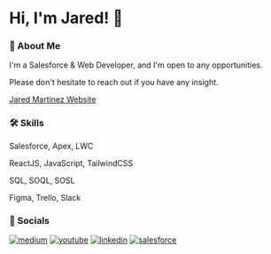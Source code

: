 
# Hi, I'm Jared! 👋


### 🚀 About Me
I'm a Salesforce & Web Developer, and I'm open to any opportunities.

Please don't hesitate to reach out if you have any insight.

[Jared Martinez Website](https://jaredmartinez.vercel.app/)
### 🛠 Skills
Salesforce, Apex, LWC

ReactJS, JavaScript, TailwindCSS

SQL, SOQL, SOSL

Figma, Trello, Slack
### 🔗 Socials
[![medium](https://img.shields.io/badge/Medium-000000?style=for-the-badge&logo=medium&logoColor=white)](https://medium.com/@jaredcsv)
[![youtube](https://img.shields.io/badge/YouTube-ff0000?style=for-the-badge&logo=youtube&logoColor=white)](https://www.youtube.com/@jaredcsv)
[![linkedin](https://img.shields.io/badge/linkedin-0A66C2?style=for-the-badge&logo=linkedin&logoColor=white)](https://www.linkedin.com/in/jaredcsv/)
[![salesforce](https://img.shields.io/badge/Salesforce-00A1E0?style=for-the-badge&logo=salesforce&logoColor=white)](https://www.salesforce.com/trailblazer/jaredcsv)




